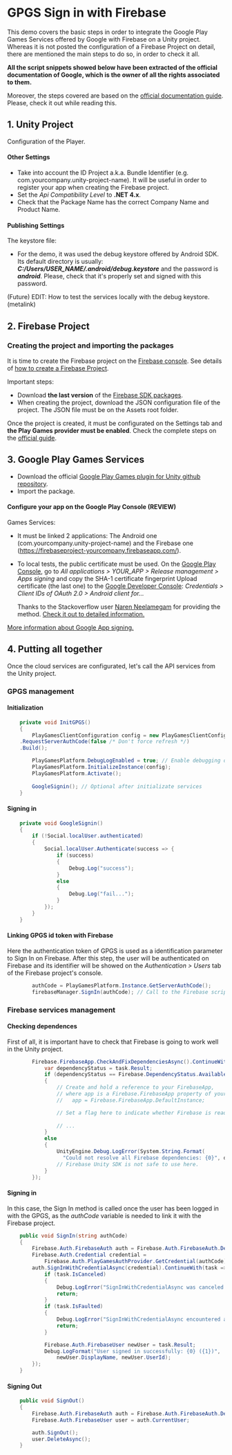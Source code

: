 # GPGS Sign in with Firebase
This demo covers the basic steps in order to integrate the Google Play Games Services offered by Google with Firebase on a Unity project. Whereas it is not posted the configuration of a Firebase Project on detail, there are mentioned the main steps to do so, in order to check it all.

**All the script snippets showed below have been extracted of the official documentation of Google, which is the owner of all the rights associated to them.**

Moreover, the steps covered are based on the [official documentation guide](https://firebase.google.com/docs/auth/unity/play-games#set_up_your_firebase_project). Please, check it out while reading this.

## 1.  Unity Project
Configuration of the Player.

#### Other Settings
- Take into account the ID Project a.k.a. Bundle Identifier (e.g. com.yourcompany.unity-project-name). It will be useful in order to register your app when creating the Firebase project.
- Set the *Api Compatibility Level* to **.NET 4.x**.
- Check that the Package Name has the correct Company Name and Product Name.

#### Publishing Settings
The keystore file:
- For the demo, it was used the debug keystore offered by Android SDK. Its default directory is usually: ***C:/Users/USER_NAME/.android/debug.keystore*** and the password is ***android***. Please, check that it's properly set and signed with this password.

(Future) EDIT: How to test the services locally with the debug keystore. (metalink)

## 2. Firebase Project

### Creating the project and importing the packages

It is time to create the Firebase project on the [Firebase console](https://console.firebase.google.com/). See details of [how to create a Firebase Project](https://firebase.google.com/docs/unity/setup).

Important steps:
- Download **the last version** of the [Firebase SDK packages](https://firebase.google.com/download/unity).
- When creating the project, download the JSON configuration file of the project. The JSON file must be on the Assets root folder.

Once the project is created, it must be configurated on the Settings tab and **the Play Games provider must be enabled**. Check the complete steps on the [official guide](https://firebase.google.com/docs/auth/unity/play-games#set_up_your_firebase_project).


## 3. Google Play Games Services

- Download the official [Google Play Games plugin for Unity github repository](https://github.com/playgameservices/play-games-plugin-for-unity).
- Import the package.

#### Configure your app on the Google Play Console (REVIEW)
Games Services:
- It must be linked 2 applications: The Android one (com.yourcompany.unity-project-name) and the Firebase one (https://firebaseproject-yourcompany.firebaseapp.com/).

- To local tests, the public certificate must be used. On the [Google Play Console](https://play.google.com/apps/publish), go to *All applications > YOUR_APP > Release management > Apps signing* and copy the SHA-1 certificate fingerprint Upload certificate (the last one) to the [Google Developer Console](https://console.cloud.google.com/apis): *Credentials > Client IDs of OAuth 2.0 > Android client for...*

    Thanks to the Stackoverflow user [Naren Neelamegam](https://stackoverflow.com/users/3241481/naren-neelamegam) for providing the method. [Check it out to detailed information.](https://stackoverflow.com/questions/47284852/google-play-sign-in-for-unity)

[More information about Google App signing.](https://developer.android.com/studio/publish/app-signing)

## 4. Putting all together

Once the cloud services are configurated, let's call the API services from the Unity project.


### GPGS management

#### Initialization

```csharp
    private void InitGPGS()
    {
        PlayGamesClientConfiguration config = new PlayGamesClientConfiguration.Builder()
    .RequestServerAuthCode(false /* Don't force refresh */)
    .Build();

        PlayGamesPlatform.DebugLogEnabled = true; // Enable debugging output
        PlayGamesPlatform.InitializeInstance(config);
        PlayGamesPlatform.Activate();
        
        GoogleSignin(); // Optional after initializate services
    }
```


#### Signing in

```csharp
    private void GoogleSignin()
    {
        if (!Social.localUser.authenticated)
        {
            Social.localUser.Authenticate(success => {
                if (success)
                {
                    Debug.Log("success");
                }
                else
                {
                    Debug.Log("fail...");
                }
            });
        }
    }
```

#### Linking GPGS id token with Firebase
Here the authentication token of GPGS is used as a identification parameter to Sign In on Firebase.
After this step, the user will be authenticated on Firebase and its identifier will be showed on the *Authentication > Users* tab of the Firebase project's console.

```csharp
        authCode = PlayGamesPlatform.Instance.GetServerAuthCode();
        firebaseManager.SignIn(authCode); // Call to the Firebase script
```



### Firebase services management

#### Checking dependences
First of all, it is important have to check that Firebase is going to work well in the Unity project.

```csharp
        Firebase.FirebaseApp.CheckAndFixDependenciesAsync().ContinueWith(task => {
            var dependencyStatus = task.Result;
            if (dependencyStatus == Firebase.DependencyStatus.Available)
            {
                // Create and hold a reference to your FirebaseApp,
                // where app is a Firebase.FirebaseApp property of your application class.
                //   app = Firebase.FirebaseApp.DefaultInstance;

                // Set a flag here to indicate whether Firebase is ready to use by your app.
                
                // ...
            }
            else
            {
                UnityEngine.Debug.LogError(System.String.Format(
                  "Could not resolve all Firebase dependencies: {0}", dependencyStatus));
                // Firebase Unity SDK is not safe to use here.
            }
        });
```

#### Signing in
In this case, the Sign In method is called once the user has been logged in with the GPGS, as the *authCode* variable is needed to link it with the Firebase project.

```csharp
    public void SignIn(string authCode)
    {
        Firebase.Auth.FirebaseAuth auth = Firebase.Auth.FirebaseAuth.DefaultInstance;
        Firebase.Auth.Credential credential =
            Firebase.Auth.PlayGamesAuthProvider.GetCredential(authCode);
        auth.SignInWithCredentialAsync(credential).ContinueWith(task => {
            if (task.IsCanceled)
            {
                Debug.LogError("SignInWithCredentialAsync was canceled.");
                return;
            }
            if (task.IsFaulted)
            {
                Debug.LogError("SignInWithCredentialAsync encountered an error: " + task.Exception);
                return;
            }

            Firebase.Auth.FirebaseUser newUser = task.Result;
            Debug.LogFormat("User signed in successfully: {0} ({1})",
                newUser.DisplayName, newUser.UserId);
        });
    }
```

#### Signing Out

```csharp
    public void SignOut()
    {
        Firebase.Auth.FirebaseAuth auth = Firebase.Auth.FirebaseAuth.DefaultInstance;
        Firebase.Auth.FirebaseUser user = auth.CurrentUser;

        auth.SignOut();
        user.DeleteAsync();
    }
```




